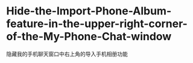 # Hide-the-Import-Phone-Album-feature-in-the-upper-right-corner-of-the-My-Phone-Chat-window
隐藏我的手机聊天窗口中右上角的导入手机相册功能

